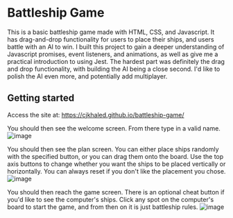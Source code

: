 # Battleship Game

This is a basic battleship game made with HTML, CSS, and Javascript. It has drag-and-drop functionality for users to place
their ships, and users battle with an AI to win. I built this project to gain a deeper understanding of 
Javascript promises, event listeners, and animations, as well as give me a practical introduction to using Jest. The hardest part was definitely the drag and drop functionality, with
building the AI being a close second. I'd like to polish the AI even more, and potentially add multiplayer.

## Getting started

Access the site at: https://cjkhaled.github.io/battleship-game/

You should then see the welcome screen. From there type in a valid name.
![image](https://github.com/user-attachments/assets/26cfdf75-7f36-40f9-ae0a-9766df1152ff)


You should then see the plan screen. You can either place ships randomly with the specified button, or you can drag them
onto the board. Use the top axis buttons to change whether you want the ships to be placed vertically or horizontally. You 
can always reset if you don't like the placement you chose.
![image](https://github.com/user-attachments/assets/bc719567-d5e1-4303-a3b5-b0c47567f7a8)


You should then reach the game screen. There is an optional cheat button if you'd like to see the computer's ships.
Click any spot on the computer's board to start the game, and from then on it is just battleship rules.
![image](https://github.com/user-attachments/assets/bbb72373-92bb-42c2-9fb0-c6056aba3ac4)

